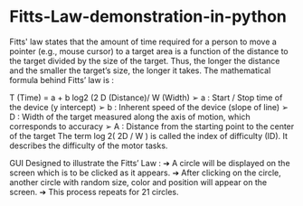 # Fitts-Law-demonstration-in-python
Fitts' law states that the amount of time required for a person to move a pointer (e.g., mouse
cursor) to a target area is a function of the distance to the target divided by the size of the target.
Thus, the longer the distance and the smaller the target’s size, the longer it takes.
The mathematical formula behind Fitts’ law is :
                              
T (Time) = a + b log2 (2 D (Distance)/ W (Width)
➢ a : Start / Stop time of the device (y intercept)
➢ b : Inherent speed of the device (slope of line)
➢ D : Width of the target measured along the axis of motion, which corresponds to accuracy
➢ A : Distance from the starting point to the center of the target
The term log 2( 2D / W ) is called the index of difficulty (ID). It describes the difficulty of the
motor tasks.
                                                
GUI Designed to illustrate the Fitts’ Law :
  ➔ A circle will be displayed on the screen which is to be clicked as it appears.
  ➔ After clicking on the circle, another circle with random size, color and position will
  appear on the screen.
  ➔ This process repeats for 21 circles.
